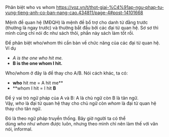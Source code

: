 Phân biệt who vs whom
https://voz.vn/t/thot-giai-%C4%91ap-ngu-phap-tu-vung-tieng-anh-co-ban-nang-cao.434811/page-4#post-14101668

Mệnh đề quan hệ (MĐQH) là mệnh đề bổ trợ cho danh từ đằng trước (thường là ngay trước) và thường bắt đầu bởi các đại từ quan hệ. Sơ sơ thì mình cũng chỉ nói đc như sách thôi, phần này sách làm tốt rồi.

Để phân biệt who/whom thì cần bàn về chức năng của các đại từ quan hệ. Ví dụ

-   *A is the one who hit me.*
-   **B is the one **whom I hit**.**

Who/whom ở đây là để thay cho A/B. Nói cách khác, ta có:

-   **who** hit me = A hit me**
-   **whom I hit = I hit **B**

Để ý vai trò ngữ pháp của A và B: A là chủ ngữ còn B là tân ngữ.\
Vậy, *who* là đại từ quan hệ thay cho chủ ngữ còn *whom* là đại từ quan hệ thay cho tân ngữ.

Đó là theo ngữ pháp truyền thống. Bây giờ người ta có thể dùng *who* như *whom* được luôn, nhưng theo mình chỉ nên làm thế với văn nói, informal.


